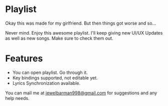 # Playlist
Okay this was made for my girlfriend. But then things got worse and so...

Never mind. Enjoy this awesome playlist. I'll keep giving new UI/UX Updates as well as new songs. Make sure to check them out.

Features
========
* You can open playlist. Go through it.
* Key bindings supported, not editable yet.
* Lyrics Synchronization available.

You can mail me at <a href="mailto:jewelbarman998@gmail.com">jewelbarman998@gmail.com</a> for suggestions and any help needs.
